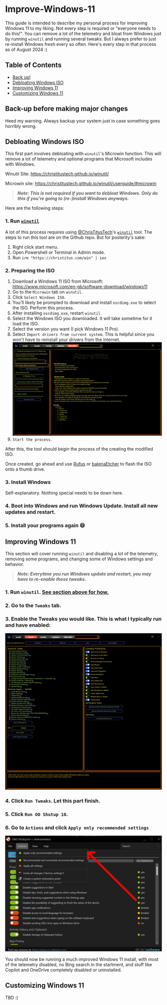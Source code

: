 # Improve-Windows-11

This guide is intended to describe my personal process for improving Windows 11 to my liking. Not every step is required or "everyone needs to do this!". You can remove a lot of the telemetry and bloat from Windows just by running `winutil` and running several tweaks. But I always prefer to just re-install Windows fresh every so often. Here's every step in that process as of August 2024 :)

## Table of Contents
* [Back up!](#back-up-before-making-major-changes)
* [Debloating Windows ISO](#debloating-windows-iso)
* [Improving Windows 11](#improving-windows-11)
* [Customizing Windows 11](#customizing-windows-11)

## Back-up before making major changes

Heed my warning. Always backup your system just in case something goes horribly wrong.

## Debloating Windows ISO

This first part involves debloating with `winutil`'s Microwin function. This will remove a lot of telemetry and optional programs that Microsoft includes with Windows.

Winutil Site: https://christitustech.github.io/winutil/

Microwin site: https://christitustech.github.io/winutil/userguide/#microwin

> **_Note: This is not required if you want to debloat Windows. Only do this if you're going to (re-)install Windows anyways._**

Here are the following steps:

### 1. Run [`winutil`](https://github.com/ChrisTitusTech/winutil)

A lot of this process requires using [@ChrisTitusTech](https://github.com/ChrisTitusTech)'s [`winutil`](https://github.com/ChrisTitusTech/winutil) tool. The steps to run this tool are on the Github repo. But for posterity's sake:

1. Right click start menu.
2. Open Powershell or Terminal in Admin mode.
3. Run `irm "https://christitus.com/win" | iex`

### 2. Preparing the ISO

1. Download a Windows 11 ISO from Microsoft: https://www.microsoft.com/en-gb/software-download/windows11
2. Go to the `Microwin` tab on `winutil`.
3. Click `Select Windows ISO`.
4. You'll likely be prompted to download and install `oscdimg.exe` to select the ISO. Perform this process.
5. After installing `oscdimg.exe`, restart `winutil`.
6. Select the Windows ISO you downloaded. It will take sometime for it load the ISO.
7. Select the version you want (I pick Windows 11 Pro).
9. Select `Import drivers from current system`. This is helpful since you won't have to reinstall your drivers from the internet.
![](winutilmicrowinselect.png)
10. `Start the process`.

After this, the tool should begin the process of the creating the modified ISO.

Once created, go ahead and use [Rufus](https://rufus.ie/) or [balenaEtcher](https://etcher.balena.io/) to flash the ISO onto a thumb drive.

### 3. Install Windows

Self-explanatory. Nothing special needs to be down here.

### 4. Boot into Windows and run Windows Update. Install all new updates and restart.

### 5. Install your programs again 😄

## Improving Windows 11

This section will cover running `winutil` and disabling a lot of the telemetry, removing some programs, and changing some of Windows settings and behavior.

> **_Note: Everytime you run Windows update and restart, you may have to re-enable these tweaks._**

### 1. Run `winutil`. [See section above for how.](#1-run-winutil)
### 2. Go to the `Tweaks` tab.
### 3. Enable the Tweaks you would like. This is what I typically run and have enabled:
![](winutiltweaks.png)
### 4. Click `Run Tweaks`. Let this part finish.
### 5. Click `Run OO Shutup 10`.
### 6. Go to `Actions` and click `Apply only recommended settings`
![](ooshutup10.png)


You should now be running a much improved Windows 11 install, with most of the telemetry disabled, no Bing search in the startment, and stuff like Copilot and OneDrive completely disabled or uninstalled.

## Customizing Windows 11

TBD :)

